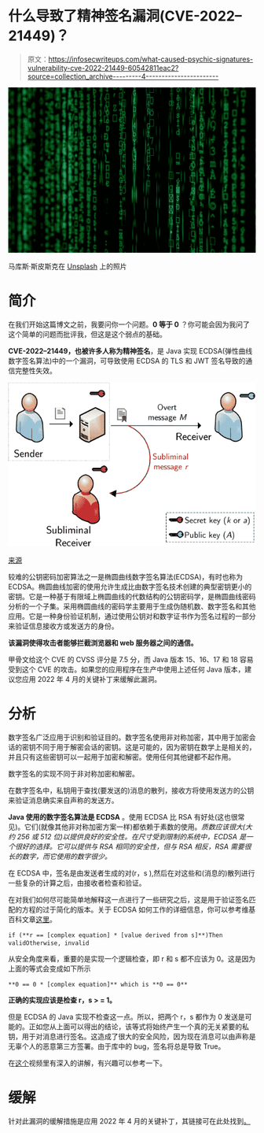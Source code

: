 # 什么导致了精神签名漏洞(CVE-2022–21449)？

> 原文：<https://infosecwriteups.com/what-caused-psychic-signatures-vulnerability-cve-2022-21449-60542811eac2?source=collection_archive---------4----------------------->

![](img/f803d238729c9d4b74531214403ec0b0.png)

马库斯·斯皮斯克在 [Unsplash](https://unsplash.com?utm_source=medium&utm_medium=referral) 上的照片

# **简介**

在我们开始这篇博文之前，我要问你一个问题。**0 等于 0** ？你可能会因为我问了这个简单的问题而批评我，但这是这个弱点的基础。

**CVE-2022–21449，也被许多人称为精神签名**，是 Java 实现 ECDSA(弹性曲线数字签名算法)中的一个漏洞，可导致使用 ECDSA 的 TLS 和 JWT 签名导致的通信完整性失效。

![](img/a01cbf428e9c782bec9fc139c1346d9f.png)

[来源](https://www.semanticscholar.org/paper/A-Subliminal-Channel-in-EdDSA%3A-Information-Leakage-Hartl-Annessi/aebec72025beda029ae9b370d33f0eac0606965c/figure/0)

较难的公钥密码加密算法之一是椭圆曲线数字签名算法(ECDSA)，有时也称为 ECDSA。椭圆曲线加密的使用允许生成比由数字签名技术创建的典型密钥更小的密钥。它是一种基于有限域上椭圆曲线的代数结构的公钥密码学，是椭圆曲线密码分析的一个子集。采用椭圆曲线的密码学主要用于生成伪随机数、数字签名和其他应用。它是一种身份验证机制，通过使用公钥对和数字证书作为签名过程的一部分来验证信息接收方或发送方的身份。

**该漏洞使得攻击者能够拦截浏览器和 web 服务器之间的通信。**

甲骨文给这个 CVE 的 CVSS 评分是 7.5 分，而 Java 版本 15、16、17 和 18 容易受到这个 CVE 的攻击。如果您的应用程序在生产中使用上述任何 Java 版本，建议您应用 2022 年 4 月的关键补丁来缓解此漏洞。

# **分析**

数字签名广泛应用于识别和验证目的。数字签名使用非对称加密，其中用于加密会话的密钥不同于用于解密会话的密钥。这是可能的，因为密钥在数学上是相关的，并且只有这些密钥可以一起用于加密和解密。使用任何其他键都不起作用。

数字签名的实现不同于非对称加密和解密。

在数字签名中，私钥用于查找(要发送的)消息的散列，接收方将使用发送方的公钥来验证消息确实来自声称的发送方。

**Java 使用的数字签名算法是 ECDSA** 。使用 ECDSA 比 RSA 有好处(这也很常见)。它们(就像其他非对称加密方案一样)都依赖于素数的使用。*质数应该很大(大约 256 或 512 位)以提供良好的安全性。在尺寸受到限制的系统中，ECDSA 是一个很好的选择。它可以提供与 RSA 相同的安全性，但与 RSA 相反，RSA 需要很长的数字，而它使用的数字很少。*

在 ECDSA 中，签名是由发送者生成的对(r，s ),然后在对这些和(消息的)散列进行一些复杂的计算之后，由接收者检查和验证。

在对我们如何尽可能简单地解释这一点进行了一些研究之后，这是用于验证签名匹配的方程的过于简化的版本。关于 ECDSA 如何工作的详细信息，你可以参考维基百科文章[这里](https://en.wikipedia.org/wiki/Elliptic_Curve_Digital_Signature_Algorithm#Signature_verification_algorithm)。

```
if (**r == [complex equation] * [value derived from s]**)Then validOtherwise, invalid
```

从安全角度来看，重要的是实现一个逻辑检查，即 r 和 s 都不应该为 0。这是因为上面的等式会变成如下所示

```
**0 == 0 * [complex equation]** which is **0 == 0**
```

**正确的实现应该是检查 r，s > = 1。**

但是 ECDSA 的 Java 实现不检查这一点。所以，把两个 r，s 都作为 0 发送是可能的。正如您从上面可以得出的结论，该等式将始终产生一个真的无关紧要的私钥，用于对消息进行签名。这造成了很大的安全风险，因为现在消息可以由声称是无辜个人的恶意第三方签署。由于库中的 bug，签名将总是导致 True。

在[这个](https://www.youtube.com/watch?v=S77ES52AGVg)视频里有深入的讲解，有兴趣可以参考一下。

# **缓解**

针对此漏洞的缓解措施是应用 2022 年 4 月的关键补丁，其链接可在此处找到[。](https://www.oracle.com/security-alerts/cpuapr2022.html)